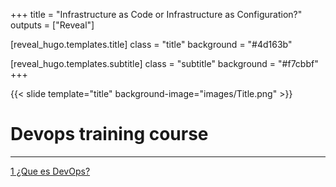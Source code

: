 +++
title = "Infrastructure as Code or Infrastructure as Configuration?"
outputs = ["Reveal"]

[reveal_hugo.templates.title]
class = "title"
background = "#4d163b"

[reveal_hugo.templates.subtitle]
class = "subtitle"
background = "#f7cbbf"
+++

{{< slide template="title" background-image="images/Title.png" >}}

# Devops training course

---

<tr><a href="1_what_is_devops">1 ¿Que es DevOps?</a></tr>
